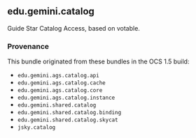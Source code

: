 
## edu.gemini.catalog

Guide Star Catalog Access, based on votable.

### Provenance

This bundle originated from these bundles in the OCS 1.5 build:

* `edu.gemini.ags.catalog.api`
* `edu.gemini.ags.catalog.cache`
* `edu.gemini.ags.catalog.core`
* `edu.gemini.ags.catalog.instance`
* `edu.gemini.shared.catalog`
* `edu.gemini.shared.catalog.binding`
* `edu.gemini.shared.catalog.skycat`
* `jsky.catalog`
